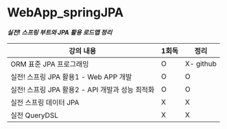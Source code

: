# WebApp_springJPA

***실전! 스프링 부트와 JPA 활용 로드맵 정리***

|강의 내용|1회독|정리|
|------|---|---|
|ORM 표준 JPA 프로그래밍|O|X- github|
|실전! 스프링 JPA 활용1 - Web APP 개발|O|O|
|실전! 스프링 JPA 활용2 - API 개발과 성능 최적화|O|O|
|실전 스프링 데이터 JPA|X|X|
|실전 QueryDSL|X|X|
